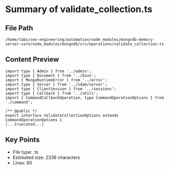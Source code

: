 # Summary of validate_collection.ts
  
## File Path
`/home/tabs/seo-engineering/automation/node_modules/mongodb-memory-server-core/node_modules/mongodb/src/operations/validate_collection.ts`

## Content Preview
```
import type { Admin } from '../admin';
import type { Document } from '../bson';
import { MongoRuntimeError } from '../error';
import type { Server } from '../sdam/server';
import type { ClientSession } from '../sessions';
import type { Callback } from '../utils';
import { CommandCallbackOperation, type CommandOperationOptions } from './command';

/** @public */
export interface ValidateCollectionOptions extends CommandOperationOptions {
[...truncated...]
```

## Key Points
- File type: .ts
- Estimated size: 2338 characters
- Lines: 60

